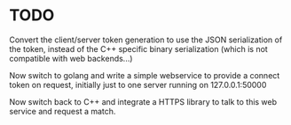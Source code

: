 # TODO

Convert the client/server token generation to use the JSON serialization of the token, instead of the C++ specific binary serialization (which is not compatible with web backends...)

Now switch to golang and write a simple webservice to provide a connect token on request, initially just to one server running on 127.0.0.1:50000

Now switch back to C++ and integrate a HTTPS library to talk to this web service and request a match.
